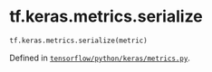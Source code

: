 <div itemscope itemtype="http://developers.google.com/ReferenceObject">
<meta itemprop="name" content="tf.keras.metrics.serialize" />
<meta itemprop="path" content="Stable" />
</div>

# tf.keras.metrics.serialize

``` python
tf.keras.metrics.serialize(metric)
```



Defined in [`tensorflow/python/keras/metrics.py`](https://www.tensorflow.org/code/tensorflow/python/keras/metrics.py).

